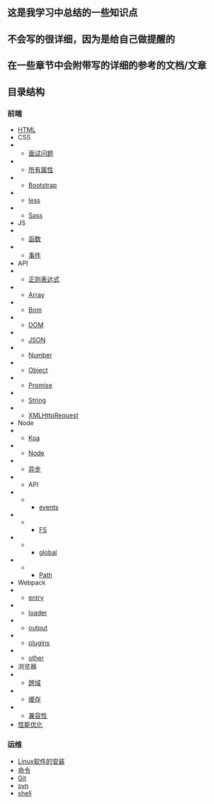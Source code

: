 ## 这是我学习中总结的一些知识点
## 不会写的很详细，因为是给自己做提醒的
## 在一些章节中会附带写的详细的参考的文档/文章

## 目录结构
### 前端
- [HTML](./前端/HTML/HTML.md)
- CSS
- - [面试问题](./前端/CSS/面试问题.md)
- - [所有属性](./前端/CSS/所有属性.md)
- - [Bootstrap](./前端/CSS/Bootstrap.md)
- - [less](./前端/CSS/less.md)
- - [Sass](./前端/CSS/Sass.md)
- JS
- - [函数](./前端/JS/函数.md)
- - [事件](./前端/JS/事件.md)
- API
- - [正则表达式](./前端/API/正则表达式.md)
- - [Array](./前端/API/Array.md)
- - [Bom](./前端/API/Bom.md)
- - [DOM](./前端/API/DOM.md)
- - [JSON](./前端/API/JSON.md)
- - [Number](./前端/API/Number.md)
- - [Object](./前端/API/Object.md)
- - [Promise](./前端/API/Promise.md)
- - [String](./前端/API/String.md)
- - [XMLHttpRequest](./前端/API/XMLHttpRequest.md)
- Node
- - [Koa](./前端/Node/Koa.md)
- - [Node](./前端/Node/Node.md)
- - [异步](./前端/Node/异步.md)
- - API
- - * [events](./前端/Node/API/events.md)
- - * [FS](./前端/Node/API/FS.md)
- - * [global](./前端/Node/API/global.md)
- - * [Path](./前端/Node/API/Path.md)
- Webpack
- - [entry](./前端/Webpack/entry.md)
- - [loader](./前端/Webpack/loader.md)
- - [output](./前端/Webpack/output.md)
- - [plugins](./前端/Webpack/plugins.md)
- - [other](./前端/Webpack/other.md)
- 浏览器
- - [跨域](./前端/浏览器/跨域.md)
- - [缓存](./前端/浏览器/浏览器储存、缓存.md)
- - [兼容性](./前端/浏览器/浏览器的兼容性.md)
- [性能优化](./前端/性能优化.md)

### 运维
- [Linux软件的安装](./运维/常见软件的安装.md)
- [命令](./运维/命令.md)
- [Git](./运维/Git.md)
- [svn](./运维/svn.md)
- [shell](./运维/shell.md)
